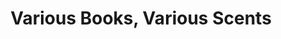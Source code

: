 ---
ee_id_thing: '2213'
site: '1'
type: '2'
inv_num: 2011-193
add_credit:
url: 2011-193-various-books-various-scents1
title: Various Books, Various Scents
year: '2011'
display_year: '2011'
medium: Books paired with perfume on table.
dims: '35 x 99 x 35.5 inches '
pitch: "​Books paired w/ celeb perfumes. "
ps: "​from left: <i>DNS and BIND 4<sup>th</sup> Edition</i> by Paul Albitz and Cricket
  Liu and<i>Someday</i> by Justin Bieber; <i>E.A.R.L. The Autobiography of DMX </i>as
  told to Smokey D. Fontaine<i> </i>and <i>Black Star</i> by Avril Lavigne; <i>Subculture:
  the Meaning of Style</i> by Dick Hebdige and <i>Jonas For Girls! By Disney Eau de
  Toilette</i> by the Jonas Brothers; <i>The Originality of the Avant-Garde and Other
  Modernist Myths </i>by Rosalind E. Krauss and <i>Queen</i>by Queen Latifah; <i>Studio
  and Cube: On the relationship between where art is made and where art is displayed</i>
  by Brian O’Doherty and <i>Parisienne </i>by Yves Saint Laurent; <i>PUNK 365</i>
  by Holly George-Warren, foreword by Richard Hell and <i>Ready to Rock</i> by Hannah
  Montana "
live_url:
youtube:
related_code:
imgs: various-books-scents-2011-193-full-database-Team.jpg
subheading:
download:
commission:
related: "[2212] [2011-138-body-talk] 2011-138 Body Talk"
layout: things-i-made
---